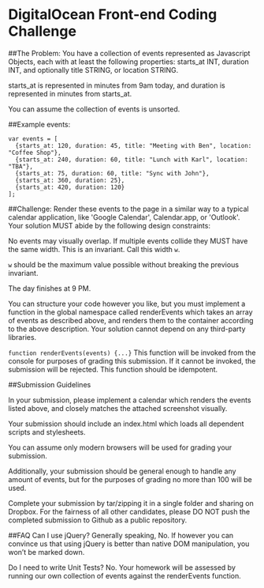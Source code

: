 # DigitalOcean Front-end Coding Challenge

##The Problem:
You have a collection of events represented as Javascript Objects, each with at least the following properties: starts_at INT, duration INT, and optionally title STRING, or location STRING.

starts_at is represented in minutes from 9am today, and duration is represented in minutes from starts_at.

You can assume the collection of events is unsorted.

##Example events:
```
var events = [
  {starts_at: 120, duration: 45, title: "Meeting with Ben", location: "Coffee Shop"}, 
  {starts_at: 240, duration: 60, title: "Lunch with Karl", location: "TBA"},
  {starts_at: 75, duration: 60, title: "Sync with John"},
  {starts_at: 360, duration: 25},
  {starts_at: 420, duration: 120}
];
```

##Challenge:
Render these events to the page in a similar way to a typical calendar application, like 'Google Calendar', Calendar.app, or 'Outlook'. Your solution MUST abide by the following design constraints:

No events may visually overlap. If multiple events collide they MUST have the same width. This is an invariant. Call this width `w`.

`w` should be the maximum value possible without breaking the previous invariant.


The day finishes at 9 PM.

You can structure your code however you like, but you must implement a function in the global namespace called renderEvents which takes an array of events as described above, and renders them to the container according to the above description. Your solution cannot depend on any third-party libraries.

`function renderEvents(events) {...}`
This function will be invoked from the console for purposes of grading this submission. If it cannot be invoked, the submission will be rejected. This function should be idempotent.

##Submission Guidelines

In your submission, please implement a calendar which renders the events listed above, and closely matches the attached screenshot visually.

Your submission should include an index.html which loads all dependent scripts and stylesheets.

You can assume only modern browsers will be used for grading your submission.

Additionally, your submission should be general enough to handle any amount of events, but for the purposes of grading no more than 100 will be used.

Complete your submission by tar/zipping it in a single folder and sharing on Dropbox. For the fairness of all other candidates, please DO NOT push the completed submission to Github as a public repository.

##FAQ
Can I use jQuery?
Generally speaking, No. If however you can convince us that using jQuery is better than native DOM manipulation, you won’t be marked down.

Do I need to write Unit Tests?
No. Your homework will be assessed by running our own collection of events against the renderEvents function.
